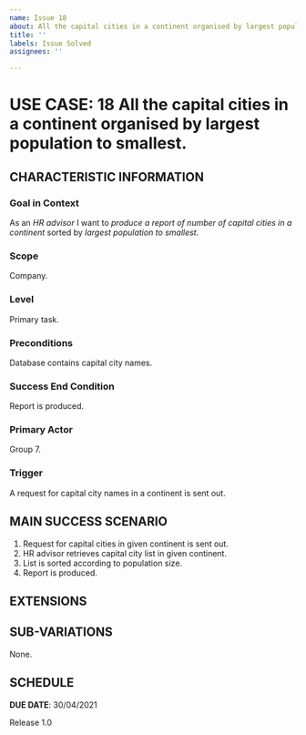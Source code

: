 ```yaml
---
name: Issue 18
about: All the capital cities in a continent organised by largest population to smallest.
title: ''
labels: Issue Solved
assignees: ''

---
```


# USE CASE: 18 All the capital cities in a continent organised by largest population to smallest.
## CHARACTERISTIC INFORMATION

### Goal in Context

As an *HR advisor* I want to *produce a report of number of capital cities in a continent* sorted by *largest population to smallest*.

### Scope

Company.

### Level

Primary task.

### Preconditions

Database contains capital city names.

### Success End Condition

Report is produced.

### Primary Actor

Group 7.

### Trigger

A request for capital city names in a continent is sent out.

## MAIN SUCCESS SCENARIO

1. Request for capital cities in given continent is sent out.
2. HR advisor retrieves capital city list in given continent.
3. List is sorted according to population size.
4. Report is produced.

## EXTENSIONS

## SUB-VARIATIONS

None.

## SCHEDULE

**DUE DATE**: 30/04/2021

Release 1.0
